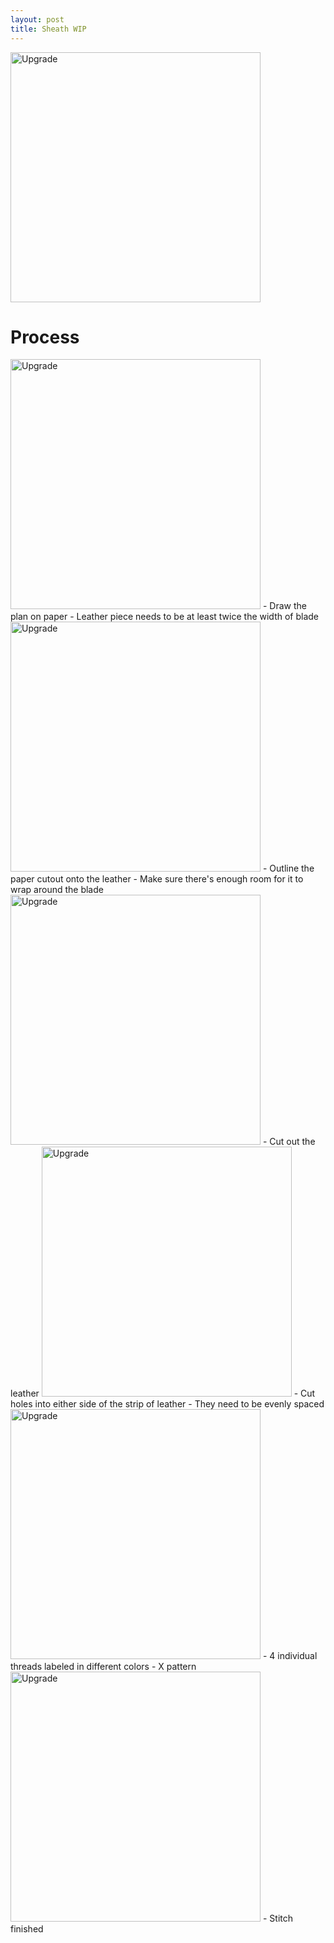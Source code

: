```yaml
---
layout: post
title: Sheath WIP
---
```

<img src="{{ site.baseurl }}/images/crafts/dagger/6stitch_done.jpg" alt="Upgrade" style="width: 400px;"/>
<!--more-->

# Process

<img src="{{ site.baseurl }}/images/crafts/dagger/1plan.jpg" alt="Upgrade" style="width: 400px;"/>
- Draw the plan on paper
- Leather piece needs to be at least twice the width of blade

<img src="{{ site.baseurl }}/images/crafts/dagger/2plan.jpg" alt="Upgrade" style="width: 400px;"/>
- Outline the paper cutout onto the leather
- Make sure there's enough room for it to wrap around the blade

<img src="{{ site.baseurl }}/images/crafts/dagger/cut.jpg" alt="Upgrade" style="width: 400px;"/>
- Cut out the leather

<img src="{{ site.baseurl }}/images/crafts/dagger/4holes.png" alt="Upgrade" style="width: 400px;"/>
- Cut holes into either side of the strip of leather
- They need to be evenly spaced

<img src="{{ site.baseurl }}/images/crafts/dagger/5stitches.png" alt="Upgrade" style="width: 400px;"/>
- 4 individual threads labeled in different colors
- X pattern 

<img src="{{ site.baseurl }}/images/crafts/dagger/6stitch.jpg" alt="Upgrade" style="width: 400px;"/>
- Stitch finished
